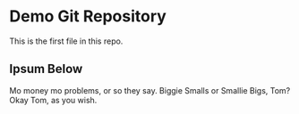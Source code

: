 # Demo Git Repository

This is the first file in this repo.

## Ipsum Below

Mo money mo problems, or so they say.
Biggie Smalls or Smallie Bigs, Tom?
Okay Tom, as you wish.
